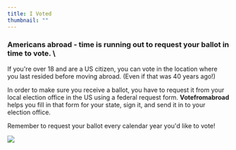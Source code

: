 ```yaml
---
title: I Voted
thumbnail: ""
---
```

### Americans abroad - time is running out to request your ballot in time to vote. \

If you're over 18 and are a US citizen, you can vote in the location where you last resided before moving abroad. (Even if that was 40 years ago!) 

In order to make sure you receive a ballot, you have to request it from your local election office in the US using a federal request form. **Votefromabroad** helps you fill in that form for your state, sign it, and send it in to your election office.

Remember to request your ballot every calendar year you'd like to vote! 

![](/images/uploads/istock-1256493510.jpg)
